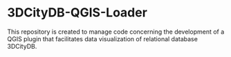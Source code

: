 # 3DCityDB-QGIS-Loader
This repository is created to manage code concerning the development of a QGIS plugin that facilitates data visualization of relational database 3DCityDB.
